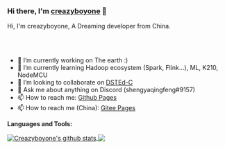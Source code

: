 ### Hi there, I'm [creazyboyone](https://creazyboyone.github.io/) 👋

Hi, I'm creazyboyone, A Dreaming developer from China.

<br />
<br />

- 🔭 I’m currently working on The earth :)
- 🌱 I’m currently learning Hadoop ecosystem (Spark, Flink...), ML, K210, NodeMCU
- 👯 I’m looking to collaborate on [DSTEd-C](https://github.com/DST-Tools/DSTEd-C)
- 💬 Ask me about anything on Discord (shengyaqingfeng#9157)
- 📫 How to reach me: [Github Pages](https://creazyboyone.github.io/)
- 📫 How to reach me (China): [Gitee Pages](https://creazyboyone.gitee.io/)


**Languages and Tools:**


<a href="https://github.com/creazyboyone">
  <img align="center" src="https://github-readme-stats.vercel.app/api?username=creazyboyone&show_icons=true&include_all_commits=true&theme=material-palenight&&hide_title=true" alt="Creazyboyone's github stats" />
</a>
<a href="https://github.com/creazyboyone/creazyboyone.github.io">
  <img align="center" src="https://github-readme-stats.vercel.app/api/pin/?username=creazyboyone&repo=creazyboyone.github.io&theme=material-palenight" />
</a>
